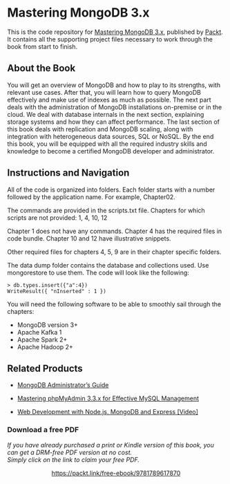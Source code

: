 


# Mastering MongoDB 3.x
This is the code repository for [Mastering MongoDB 3.x](https://www.packtpub.com/big-data-and-business-intelligence/mastering-mongodb-3x?utm_source=github&utm_medium=repository&utm_campaign=9781783982608), published by [Packt](https://www.packtpub.com/?utm_source=github). It contains all the supporting project files necessary to work through the book from start to finish.
## About the Book
You will get an overview of MongoDB and how to play to its strengths, with relevant use cases. After that, you will learn how to query MongoDB effectively and make use of indexes as much as possible. The next part deals with the administration of MongoDB installations on-premise or in the cloud. We deal with database internals in the next section, explaining storage systems and how they can affect performance. The last section of this book deals with replication and MongoDB scaling, along with integration with heterogeneous data sources, SQL or NoSQL. By the end this book, you will be equipped with all the required industry skills and knowledge to become a certified MongoDB developer and administrator.
## Instructions and Navigation
All of the code is organized into folders. Each folder starts with a number followed by the application name. For example, Chapter02.

The commands are provided in the scripts.txt file.
Chapters for which scripts are not provided:
1, 4, 10, 12

Chapter 1 does not have any commands.
Chapter 4 has the required files in code bundle.
Chapter 10 and 12 have illustrative snippets.

Other required files for chapters 4, 5, 9 are in their chapter specific folders.

The data dump folder contains the database and collections used. Use mongorestore to use them.
The code will look like the following:
```
> db.types.insert({"a":4})
WriteResult({ "nInserted" : 1 })
```

You will need the following software to be able to smoothly sail through the chapters:

* MongoDB version 3+
* Apache Kafka 1
* Apache Spark 2+
* Apache Hadoop 2+

## Related Products
* [MongoDB Administrator’s Guide](https://www.packtpub.com/big-data-and-business-intelligence/mongodb-administrator’s-guide?utm_source=github&utm_medium=repository&utm_campaign=9781787126480)

* [Mastering phpMyAdmin 3.3.x for Effective MySQL Management](https://www.packtpub.com/big-data-and-business-intelligence/mastering-phpmyadmin-33x-effective-mysql-management?utm_source=github&utm_medium=repository&utm_campaign=9781849513548)

* [Web Development with Node.js, MongoDB and Express [Video]](https://www.packtpub.com/application-development/web-development-nodejs-mongodb-and-express-video?utm_source=github&utm_medium=repository&utm_campaign=9781786463425)
### Download a free PDF

 <i>If you have already purchased a print or Kindle version of this book, you can get a DRM-free PDF version at no cost.<br>Simply click on the link to claim your free PDF.</i>
<p align="center"> <a href="https://packt.link/free-ebook/9781789617870">https://packt.link/free-ebook/9781789617870 </a> </p>